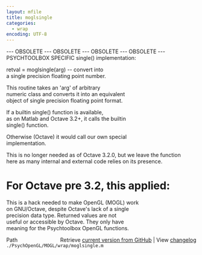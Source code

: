 ```yaml
---
layout: mfile
title: moglsingle
categories:
  - wrap
encoding: UTF-8
---
```


--- OBSOLETE --- OBSOLETE --- OBSOLETE --- OBSOLETE ---  
PSYCHTOOLBOX SPECIFIC single() implementation:  

retval = moglsingle(arg) -- convert into  
a single precision floating point number.  

This routine takes an 'arg' of arbitrary  
numeric class and converts it into an equivalent  
object of single precision floating point format.  

If a builtin single() function is available,  
as on Matlab and Octave 3.2+, it calls the builtin  
single() function.  

Otherwise (Octave) it would call our own special  
implementation.  

This is no longer needed as of Octave 3.2.0, but we leave the function  
here as many internal and external code relies on its presence.  

# For Octave pre 3.2, this applied:  

This is a hack needed to make OpenGL (MOGL) work  
on GNU/Octave, despite Octave's lack of a single  
precision data type. Returned values are not  
useful or accessible by Octave. They only have  
meaning for the Psychtoolbox OpenGL functions.  



<div class="code_header" style="text-align:right;">
  <span style="float:left;">Path&nbsp;&nbsp;</span> <span class="counter">Retrieve <a href=
  "https://raw.github.com/Psychtoolbox-3/Psychtoolbox-3/beta/./PsychOpenGL/MOGL/wrap/moglsingle.m">current version from GitHub</a> | View <a href=
  "https://github.com/Psychtoolbox-3/Psychtoolbox-3/commits/beta/./PsychOpenGL/MOGL/wrap/moglsingle.m">changelog</a></span>
</div>
<div class="code">
  <code>./PsychOpenGL/MOGL/wrap/moglsingle.m</code>
</div>
